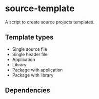 # source-template

A script to create source projects templates.

## Template types

* Single source file
* Single header file
* Application
* Library
* Package with application
* Package with library

## Dependencies


